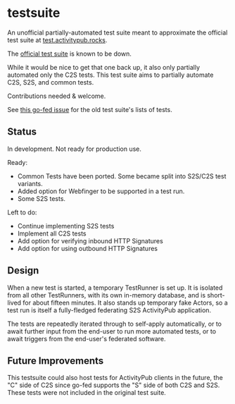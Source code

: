 # testsuite

An unofficial partially-automated test suite meant to approximate the official
test suite at [test.activitypub.rocks](http://test.activitypub.rocks/).

The [official test suite](https://github.com/w3c/activitypub/issues/337)
is known to be down.

While it would be nice to get that one back up, it also only partially automated
only the C2S tests. This test suite aims to partially automate C2S, S2S, and
common tests.

Contributions needed & welcome.

See [this go-fed issue](https://github.com/go-fed/activity/issues/46)
for the old test suite's lists of tests.

## Status

In development. Not ready for production use.

Ready:

* Common Tests have been ported. Some became split into S2S/C2S test variants.
* Added option for Webfinger to be supported in a test run.
* Some S2S tests.

Left to do:

* Continue implementing S2S tests
* Implement all C2S tests
* Add option for verifying inbound HTTP Signatures
* Add option for using outbound HTTP Signatures

## Design

When a new test is started, a temporary TestRunner is set up. It is isolated
from all other TestRunners, with its own in-memory database, and is short-lived
for about fifteen minutes. It also stands up temporary fake Actors, so a test
run is itself a fully-fledged federating S2S ActivityPub application.

The tests are repeatedly iterated through to self-apply automatically, or
to await further input from the end-user to run more automated tests, or to
await triggers from the end-user's federated software.

## Future Improvements

This testsuite could also host tests for ActivityPub clients in the future, the
"C" side of C2S since go-fed supports the "S" side of both C2S and S2S. These
tests were not included in the original test suite.
